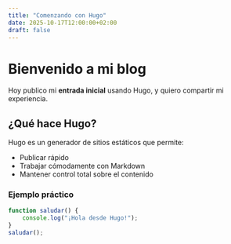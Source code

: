 ```yaml
---
title: "Comenzando con Hugo"
date: 2025-10-17T12:00:00+02:00
draft: false
---
```


# Bienvenido a mi blog

Hoy publico mi **entrada inicial** usando Hugo, y quiero compartir mi experiencia.

## ¿Qué hace Hugo?

Hugo es un generador de sitios estáticos que permite:

- Publicar rápido
- Trabajar cómodamente con Markdown
- Mantener control total sobre el contenido

### Ejemplo práctico
```javascript
function saludar() {
    console.log("¡Hola desde Hugo!");
}
saludar();
